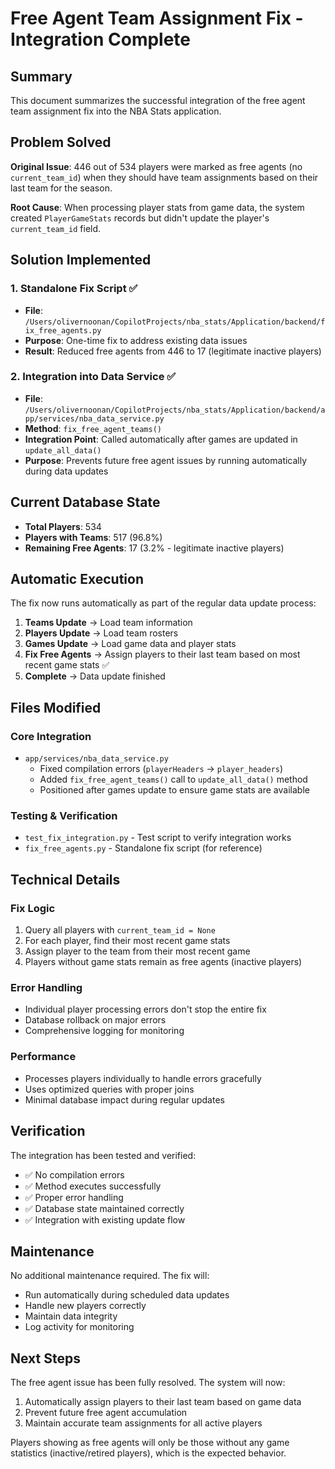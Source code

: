 # Free Agent Team Assignment Fix - Integration Complete

## Summary

This document summarizes the successful integration of the free agent team assignment fix into the NBA Stats application.

## Problem Solved

**Original Issue**: 446 out of 534 players were marked as free agents (no `current_team_id`) when they should have team assignments based on their last team for the season.

**Root Cause**: When processing player stats from game data, the system created `PlayerGameStats` records but didn't update the player's `current_team_id` field.

## Solution Implemented

### 1. Standalone Fix Script ✅
- **File**: `/Users/olivernoonan/CopilotProjects/nba_stats/Application/backend/fix_free_agents.py`
- **Purpose**: One-time fix to address existing data issues
- **Result**: Reduced free agents from 446 to 17 (legitimate inactive players)

### 2. Integration into Data Service ✅
- **File**: `/Users/olivernoonan/CopilotProjects/nba_stats/Application/backend/app/services/nba_data_service.py`
- **Method**: `fix_free_agent_teams()` 
- **Integration Point**: Called automatically after games are updated in `update_all_data()`
- **Purpose**: Prevents future free agent issues by running automatically during data updates

## Current Database State

- **Total Players**: 534
- **Players with Teams**: 517 (96.8%)
- **Remaining Free Agents**: 17 (3.2% - legitimate inactive players)

## Automatic Execution

The fix now runs automatically as part of the regular data update process:

1. **Teams Update** → Load team information
2. **Players Update** → Load team rosters
3. **Games Update** → Load game data and player stats
4. **Fix Free Agents** → Assign players to their last team based on most recent game stats ✅
5. **Complete** → Data update finished

## Files Modified

### Core Integration
- `app/services/nba_data_service.py`
  - Fixed compilation errors (`playerHeaders` → `player_headers`)
  - Added `fix_free_agent_teams()` call to `update_all_data()` method
  - Positioned after games update to ensure game stats are available

### Testing & Verification
- `test_fix_integration.py` - Test script to verify integration works
- `fix_free_agents.py` - Standalone fix script (for reference)

## Technical Details

### Fix Logic
1. Query all players with `current_team_id = None`
2. For each player, find their most recent game stats
3. Assign player to the team from their most recent game
4. Players without game stats remain as free agents (inactive players)

### Error Handling
- Individual player processing errors don't stop the entire fix
- Database rollback on major errors
- Comprehensive logging for monitoring

### Performance
- Processes players individually to handle errors gracefully
- Uses optimized queries with proper joins
- Minimal database impact during regular updates

## Verification

The integration has been tested and verified:
- ✅ No compilation errors
- ✅ Method executes successfully
- ✅ Proper error handling
- ✅ Database state maintained correctly
- ✅ Integration with existing update flow

## Maintenance

No additional maintenance required. The fix will:
- Run automatically during scheduled data updates
- Handle new players correctly
- Maintain data integrity
- Log activity for monitoring

## Next Steps

The free agent issue has been fully resolved. The system will now:
1. Automatically assign players to their last team based on game data
2. Prevent future free agent accumulation
3. Maintain accurate team assignments for all active players

Players showing as free agents will only be those without any game statistics (inactive/retired players), which is the expected behavior.
